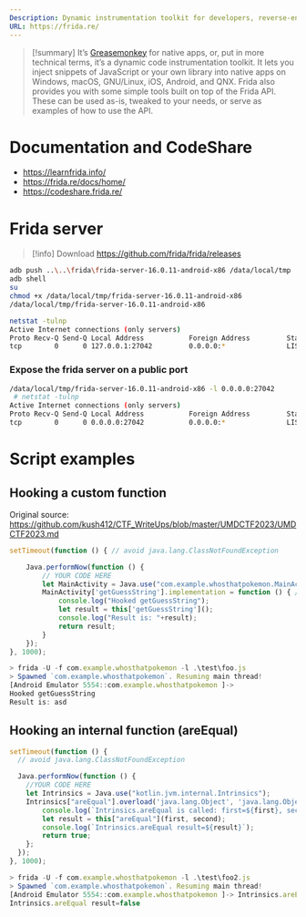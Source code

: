 ```yaml
---
Description: Dynamic instrumentation toolkit for developers, reverse-engineers, and security researchers.
URL: https://frida.re/
---
```


>[!summary] 
>It’s [Greasemonkey](https://addons.mozilla.org/en-US/firefox/addon/greasemonkey/) for native apps, or, put in more technical terms, it’s a dynamic code instrumentation toolkit. It lets you inject snippets of JavaScript or your own library into native apps on Windows, macOS, GNU/Linux, iOS, Android, and QNX. Frida also provides you with some simple tools built on top of the Frida API. These can be used as-is, tweaked to your needs, or serve as examples of how to use the API.

# Documentation and CodeShare

- https://learnfrida.info/
- https://frida.re/docs/home/
- https://codeshare.frida.re/

# Frida server

>[!info] Download
>https://github.com/frida/frida/releases

```bash
adb push ..\..\frida\frida-server-16.0.11-android-x86 /data/local/tmp
adb shell
su
chmod +x /data/local/tmp/frida-server-16.0.11-android-x86
/data/local/tmp/frida-server-16.0.11-android-x86

netstat -tulnp
Active Internet connections (only servers)
Proto Recv-Q Send-Q Local Address           Foreign Address         State       PID/Program Name
tcp        0      0 127.0.0.1:27042         0.0.0.0:*               LISTEN      7846/frida-server-16.0.11-android-x86
```

### Expose the frida server on a public port

```bash
/data/local/tmp/frida-server-16.0.11-android-x86 -l 0.0.0.0:27042
 # netstat -tulnp
Active Internet connections (only servers)
Proto Recv-Q Send-Q Local Address           Foreign Address         State       PID/Program Name
tcp        0      0 0.0.0.0:27042           0.0.0.0:*               LISTEN      4990/frida-server-16.0.11-android-x86
```

# Script examples

## Hooking a custom function

Original source: https://github.com/kush412/CTF_WriteUps/blob/master/UMDCTF2023/UMDCTF2023.md
```js
setTimeout(function () { // avoid java.lang.ClassNotFoundException

    Java.performNow(function () {
	    // YOUR CODE HERE
        let MainActivity = Java.use("com.example.whosthatpokemon.MainActivity"); // Select the desired activity
        MainActivity['getGuessString'].implementation = function () { // Redefine the "getGuessSting" method
            console.log("Hooked getGuessString");
            let result = this['getGuessString']();
            console.log("Result is: "+result);
            return result;
        }
    });
}, 1000);

> frida -U -f com.example.whosthatpokemon -l .\test\foo.js
> Spawned `com.example.whosthatpokemon`. Resuming main thread!
[Android Emulator 5554::com.example.whosthatpokemon ]-> 
Hooked getGuessString
Result is: asd
```

## Hooking an internal function (areEqual)

```js
setTimeout(function () {
  // avoid java.lang.ClassNotFoundException

  Java.performNow(function () {
    //YOUR CODE HERE
    let Intrinsics = Java.use("kotlin.jvm.internal.Intrinsics");
    Intrinsics["areEqual"].overload('java.lang.Object', 'java.lang.Object').implementation = function (first, second) {
        console.log(`Intrinsics.areEqual is called: first=${first}, second=${second}`);
        let result = this["areEqual"](first, second);
        console.log(`Intrinsics.areEqual result=${result}`);
        return true;
    };
  });
}, 1000);

> frida -U -f com.example.whosthatpokemon -l .\test\foo2.js
> Spawned `com.example.whosthatpokemon`. Resuming main thread!
[Android Emulator 5554::com.example.whosthatpokemon ]-> Intrinsics.areEqual is called: first=asd, second=Terrapulseonic
Intrinsics.areEqual result=false
```